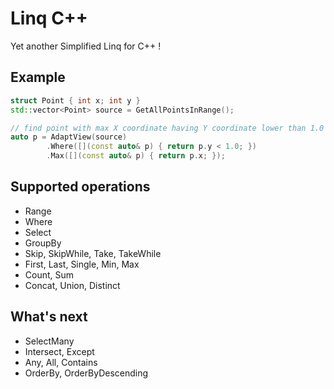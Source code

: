 Linq C++
========

Yet another Simplified Linq for C++ !

Example
-------

```c++
struct Point { int x; int y }
std::vector<Point> source = GetAllPointsInRange();

// find point with max X coordinate having Y coordinate lower than 1.0
auto p = AdaptView(source)
		.Where([](const auto& p) { return p.y < 1.0; })
		.Max([](const auto& p) { return p.x; });
```

Supported operations
--------------------

* Range
* Where
* Select
* GroupBy
* Skip, SkipWhile, Take, TakeWhile
* First, Last, Single, Min, Max
* Count, Sum
* Concat, Union, Distinct

What's next
------------

* SelectMany
* Intersect, Except
* Any, All, Contains
* OrderBy, OrderByDescending